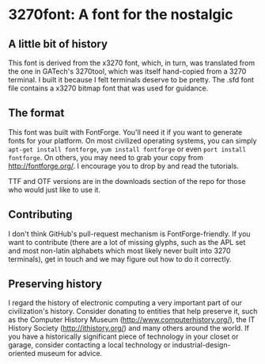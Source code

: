 3270font: A font for the nostalgic
==================================

A little bit of history
-----------------------

This font is derived from the x3270 font, which, in turn, was translated from the one in GATech's 3270tool, which was itself hand-copied from a 3270 terminal. I built it because I felt terminals deserve to be pretty. The .sfd font file contains a x3270 bitmap font that was used for guidance.

The format
----------

This font was built with FontForge. You'll need it if you want to generate fonts for your platform. On most civilized operating systems, you can simply `apt-get install fontforge`, `yum install fontforge` or even `port install fontforge`. On others, you may need to grab your copy from http://fontforge.org/. I encourage you to drop by and read the tutorials.

TTF and OTF versions are in the downloads section of the repo for those who would just like to use it.

Contributing
------------

I don't think GitHub's pull-request mechanism is FontForge-friendly. If you want to contribute (there are a lot of missing glyphs, such as the APL set and most non-latin alphabets which most likely never built into 3270 terminals), get in touch and we may figure out how to do it correctly.

Preserving history
------------------

I regard the history of electronic computing a very important part of our civilization's history. Consider donating to entities that help preserve it, such as the Computer History Museum (http://www.computerhistory.org/), the IT History Society (http://ithistory.org/) and many others around the world. If you have a historically significant piece of technology in your closet or garage, consider contacting a local technology or industrial-design-oriented museum for advice.
